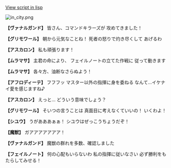 [View script in lisp](../scripts/210102081.txt)

![in_city.png](../images/backgrounds/in_city.png)

**【ヴァナルガンド】**
皆さん、コマンドキラーズが
攻めてきました！

**【グリモワール】**
朝から元気なことね！
死者の怒りで灼き尽くして
あげるわ

**【アスカロン】**
私も頑張ります！

**【ムラマサ】**
主君の命により、
フェイルノートの立てた作戦に
従って動きます

**【ムラマサ】**
各々方、油断なさらぬよう！

**【アフロディーテ】**
フフフッ
マスター以外の指揮に身を委ねる
なんて…イケナイ愛を感じますね♪

**【アスカロン】**
えっと…
どういう意味でしょう？

**【グリモワール】**
そいつの言うことは
真面目に考えなくていいの！
いくわよ！

**【シユウ】**
うがあああぁぁ！
シユウはぜっこうちょうだぞ！

**【魔獣】**
ガアアアアアアア！

**【ヴァナルガンド】**
魔獣の群れを多数、確認しました

**【フェイルノート】**
何の心配もいらないわ
私の指揮に従いなさい
必ず勝利をもたらしてみせる！